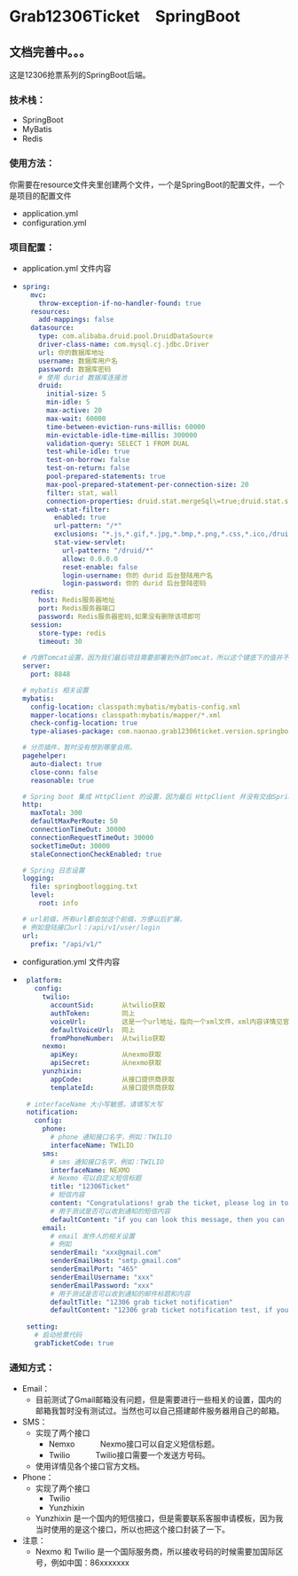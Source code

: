 # Grab12306Ticket　SpringBoot

## 文档完善中。。。

这是12306抢票系列的SpringBoot后端。

### 技术栈：
 * SpringBoot
 * MyBatis
 * Redis

### 使用方法：
你需要在resource文件夹里创建两个文件，一个是SpringBoot的配置文件，一个是项目的配置文件
 * application.yml
 * configuration.yml

### 项目配置：
 * application.yml 文件内容
 * ```yaml
   spring:
     mvc:
       throw-exception-if-no-handler-found: true
     resources:
       add-mappings: false
     datasource:
       type: com.alibaba.druid.pool.DruidDataSource
       driver-class-name: com.mysql.cj.jdbc.Driver
       url: 你的数据库地址
       username: 数据库用户名
       password: 数据库密码
       # 使用 durid 数据库连接池
       druid:
         initial-size: 5
         min-idle: 5
         max-active: 20
         max-wait: 60000
         time-between-eviction-runs-millis: 60000
         min-evictable-idle-time-millis: 300000
         validation-query: SELECT 1 FROM DUAL
         test-while-idle: true
         test-on-borrow: false
         test-on-return: false
         pool-prepared-statements: true
         max-pool-prepared-statement-per-connection-size: 20
         filter: stat, wall
         connection-properties: druid.stat.mergeSql\=true;druid.stat.slowSqlMillis\=5000
         web-stat-filter:
           enabled: true
           url-pattern: "/*"
           exclusions: "*.js,*.gif,*.jpg,*.bmp,*.png,*.css,*.ico,/druid/*"
           stat-view-servlet:
             url-pattern: "/druid/*"
             allow: 0.0.0.0
             reset-enable: false
             login-username: 你的 durid 后台登陆用户名
             login-password: 你的 durid 后台登陆密码
     redis:
       host: Redis服务器地址
       port: Redis服务器端口
       password: Redis服务器密码,如果没有删除该项即可
     session:
       store-type: redis
       timeout: 30
       
   # 内嵌Tomcat设置，因为我们最后项目需要部署到外部Tomcat，所以这个键底下的值并不是非常重要
   server:
     port: 8848
   
   # mybatis 相关设置
   mybatis:
     config-location: classpath:mybatis/mybatis-config.xml
     mapper-locations: classpath:mybatis/mapper/*.xml
     check-config-location: true
     type-aliases-package: com.naonao.grab12306ticket.version.springboot.entity.database
   
   # 分页插件，暂时没有想到哪里会用。
   pagehelper:
     auto-dialect: true
     close-conn: false
     reasonable: true
   
   # Spring boot 集成 HttpClient 的设置，因为最后 HttpClient 并没有交由Spring容器管控，所以这部分设置暂时没用。
   http:
     maxTotal: 300
     defaultMaxPerRoute: 50
     connectionTimeOut: 30000
     connectionRequestTimeOut: 30000
     socketTimeOut: 30000
     staleConnectionCheckEnabled: true
   
   # Spring 日志设置
   logging:
     file: springbootlogging.txt
     level:
       root: info
   
   # url前缀，所有url都会加这个前缀，方便以后扩展。
   # 例如登陆接口url：/api/v1/user/login
   url:
     prefix: "/api/v1/"

   ``` 
 * configuration.yml 文件内容
 * ```yaml
    platform:
      config:
        twilio:
          accountSid:       从twilio获取
          authToken:        同上
          voiceUrl:         这是一个url地址，指向一个xml文件，xml内容详情见官方文档
          defaultVoiceUrl:  同上
          fromPhoneNumber:  从twilio获取
        nexmo:
          apiKey:           从nexmo获取
          apiSecret:        从nexmo获取
        yunzhixin:
          appCode:          从接口提供商获取
          templateId:       从接口提供商获取
          
    # interfaceName 大小写敏感，请填写大写
    notification:
      config:
        phone:
          # phone 通知接口名字，例如：TWILIO
          interfaceName: TWILIO
        sms:
          # sms 通知接口名字，例如：TWILIO
          interfaceName: NEXMO
          # Nexmo 可以自定义短信标题
          title: "12306Ticket"
          # 短信内容
          content: "Congratulations! grab the ticket, please log in to 12306 to pay."
          # 用于测试是否可以收到通知的短信内容
          defaultContent: "if you can look this message, then you can receiver notification, from 12306 grab ticket system."
        email:
          # email 发件人的相关设置
          # 例如
          senderEmail: "xxx@gmail.com"
          senderEmailHost: "smtp.gmail.com"
          senderEmailPort: "465"
          senderEmailUsername: "xxx"
          senderEmailPassword: "xxx"
          # 用于测试是否可以收到通知的邮件标题和内容
          defaultTitle: "12306 grab ticket notification"
          defaultContent: "12306 grab ticket notification test, if you can look this email, then you can receive notification."
    
    setting:
      # 启动抢票代码
      grabTicketCode: true
   ```
### 通知方式：
 * Email：
    * 目前测试了Gmail邮箱没有问题，但是需要进行一些相关的设置，国内的邮箱我暂时没有测试过。当然也可以自己搭建邮件服务器用自己的邮箱。
 * SMS：
    * 实现了两个接口
        * Nemxo　　　  Nexmo接口可以自定义短信标题。
        * Twilio　　　 Twilio接口需要一个发送方号码。
    * 使用详情见各个接口官方文档。
 * Phone：
    * 实现了两个接口
        * Twilio    
        * Yunzhixin
    * Yunzhixin 是一个国内的短信接口，但是需要联系客服申请模板，因为我当时使用的是这个接口，所以也把这个接口封装了一下。
 * 注意：
    * Nexmo 和 Twilio 是一个国际服务商，所以接收号码的时候需要加国际区号，例如中国：86xxxxxxx
 

